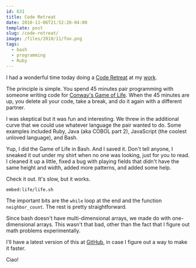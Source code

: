```yaml
---
id: 631
title: Code Retreat
date: 2010-11-06T21:52:20-04:00
template: post
slug: /code-retreat/
image: /files/2010/11/foo.png
tags:
  - bash
  - programming
  - Ruby
---
```


I had a wonderful time today doing a
[Code Retreat](http://coderetreat.com/how-it-works.html) at my
[work](http://vivisimo.com/).

The principle is simple. You spend 45 minutes pair programming with
someone writing code for
[Conway's Game of Life](http://en.wikipedia.org/wiki/Conway's_Game_of_Life).
When the 45 minutes are up, you delete all your code, take a break,
and do it again with a different partner.

I was skeptical but it was fun and interesting. We threw in the
additional curve that we could use whatever language the pair wanted
to do. Some examples included Ruby, Java (aka COBOL part 2),
JavaScript (the coolest unloved language), and Bash.

Yup, I did the Game of Life in Bash. And I saved it. Don't tell
anyone, I sneaked it out under my shirt when no one was looking,
just for you to read. I cleaned it up a little, fixed a bug with
playing fields that didn't have the same height and width, added
more patterns, and added some help.

Check it out. It's slow, but it works.

`embed:life/life.sh`

The important bits are the `while` loop at the end and the function
`neighbor_count`. The rest is pretty straightforward.

Since bash doesn't have multi-dimensional arrays, we made do with
one-dimensional arrays. This wasn't that bad, other than the fact
that I figure out math problems experimentally.

I'll have a latest version of this at
[GitHub](https://github.com/docwhat/life), in case I figure out a
way to make it faster.

Ciao!</rows></columns></rows>
